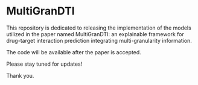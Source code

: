 # MultiGranDTI
This repository is dedicated to releasing the implementation of the models utilized in the paper named MultiGranDTI: an explainable framework for drug-target interaction prediction integrating multi-granularity information.

The code will be available after the paper is accepted.

Please stay tuned for updates!

Thank you.
